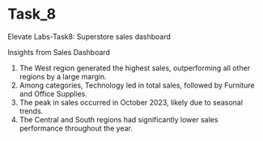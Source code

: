 # Task_8
Elevate Labs-Task8: Superstore sales dashboard

Insights from Sales Dashboard

1. The West region generated the highest sales, outperforming all other regions by a large margin.
2. Among categories, Technology led in total sales, followed by Furniture and Office Supplies.
3. The peak in sales occurred in October 2023, likely due to seasonal trends.
4. The Central and South regions had significantly lower sales performance throughout the year.
